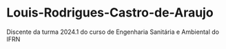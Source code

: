 # Louis-Rodrigues-Castro-de-Araujo
Discente da turma 2024.1 do curso de Engenharia Sanitária e Ambiental do IFRN
